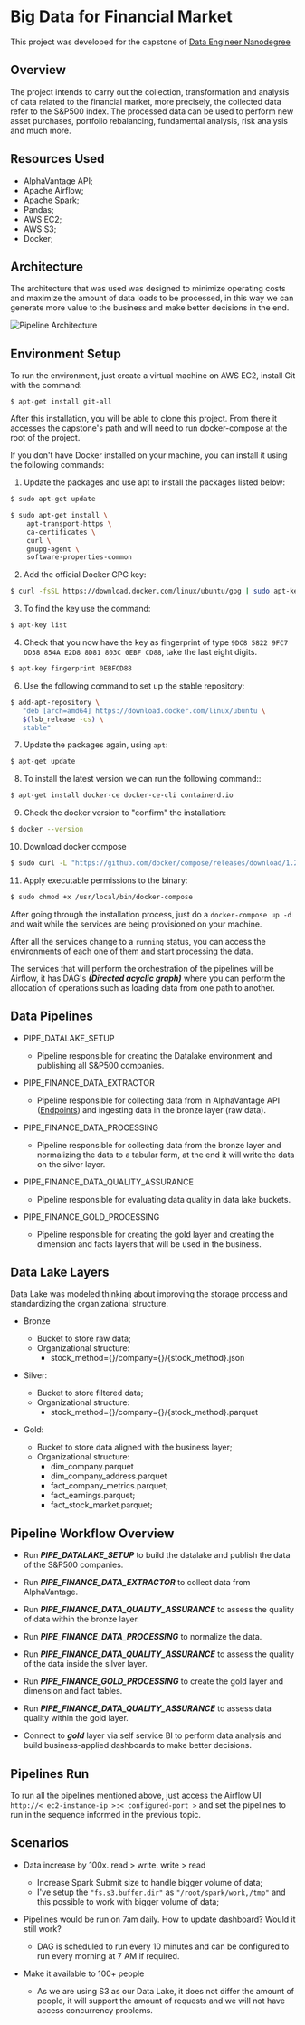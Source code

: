 # Big Data for Financial Market

This project was developed for the capstone of [Data Engineer Nanodegree](https://www.udacity.com/course/data-engineer-nanodegree--nd027)

## Overview

The project intends to carry out the collection, transformation and analysis of data related to the financial market, more precisely, the collected data refer to the S&P500 index. The processed data can be used to perform new asset purchases, portfolio rebalancing, fundamental analysis, risk analysis and much more.

## Resources Used

- AlphaVantage API;
- Apache Airflow;
- Apache Spark;
- Pandas;
- AWS EC2;
- AWS S3;
- Docker;

## Architecture 

The architecture that was used was designed to minimize operating costs and maximize the amount of data loads to be processed, in this way we can generate more value to the business and make better decisions in the end.

![Pipeline Architecture](./docs/architecture.drawio.png)

## Environment Setup 

To run the environment, just create a virtual machine on AWS EC2, install Git with the command:

```
$ apt-get install git-all
```

After this installation, you will be able to clone this project. From there it accesses the capstone's path and will need to run docker-compose at the root of the project.

If you don't have Docker installed on your machine, you can install it using the following commands:

1. Update the packages and use apt to install the packages listed below:
```sh
$ sudo apt-get update

$ sudo apt-get install \
    apt-transport-https \
    ca-certificates \
    curl \
    gnupg-agent \
    software-properties-common
```

2. Add the official Docker GPG key:
```sh
$ curl -fsSL https://download.docker.com/linux/ubuntu/gpg | sudo apt-key add -
```

3. To find the key use the command:
```sh
$ apt-key list
```

4. Check that you now have the key as fingerprint of type ```9DC8 5822 9FC7 DD38 854A E2D8 8D81 803C 0EBF CD88```, take the last eight digits.
```sh
$ apt-key fingerprint 0EBFCD88
```

6. Use the following command to set up the stable repository:
```sh
$ add-apt-repository \
   "deb [arch=amd64] https://download.docker.com/linux/ubuntu \
   $(lsb_release -cs) \
   stable"
```

7. Update the packages again, using ```apt```:
```sh
$ apt-get update
```

8. To install the latest version we can run the following command::
```sh
$ apt-get install docker-ce docker-ce-cli containerd.io
```

9. Check the docker version to "confirm" the installation:
```sh
$ docker --version
```

10. Download docker compose
```sh
$ sudo curl -L "https://github.com/docker/compose/releases/download/1.29.2/docker-compose-$(uname -s)-$(uname -m)" -o /usr/local /bin/docker-compose
```

11. Apply executable permissions to the binary:
```sh
$ sudo chmod +x /usr/local/bin/docker-compose
```

After going through the installation process, just do a ```docker-compose up -d``` and wait while the services are being provisioned on your machine.

After all the services change to a ```running``` status, you can access the environments of each one of them and start processing the data.

The services that will perform the orchestration of the pipelines will be Airflow, it has DAG's ***(Directed acyclic graph)*** where you can perform the allocation of operations such as loading data from one path to another.

## Data Pipelines
- PIPE_DATALAKE_SETUP
    - Pipeline responsible for creating the Datalake environment and publishing all S&P500 companies.

- PIPE_FINANCE_DATA_EXTRACTOR
    - Pipeline responsible for collecting data from in AlphaVantage API ([Endpoints](docs/endpoints.md)) and ingesting data in the bronze layer (raw data).

- PIPE_FINANCE_DATA_PROCESSING
    - Pipeline responsible for collecting data from the bronze layer and normalizing the data to a tabular form, at the end it will write the data on the silver layer.

- PIPE_FINANCE_DATA_QUALITY_ASSURANCE
    - Pipeline responsible for evaluating data quality in data lake buckets.

- PIPE_FINANCE_GOLD_PROCESSING
    - Pipeline responsible for creating the gold layer and creating the dimension and facts layers that will be used in the business.

## Data Lake Layers

Data Lake was modeled thinking about improving the storage process and standardizing the organizational structure.

- Bronze 
    - Bucket to store raw data;
    - Organizational structure:
        - stock_method={}/company={}/{stock_method}.json

- Silver:
    - Bucket to store filtered data;
    - Organizational structure:
        - stock_method={}/company={}/{stock_method}.parquet

- Gold:
    - Bucket to store data aligned with the business layer;
    - Organizational structure:
        - dim_company.parquet
        - dim_company_address.parquet
        - fact_company_metrics.parquet;
        - fact_earnings.parquet;
        - fact_stock_market.parquet;


## Pipeline Workflow Overview

- Run ***PIPE_DATALAKE_SETUP*** to build the datalake and publish the data of the S&P500 companies.

- Run ***PIPE_FINANCE_DATA_EXTRACTOR*** to collect data from AlphaVantage.

- Run ***PIPE_FINANCE_DATA_QUALITY_ASSURANCE*** to assess the quality of data within the bronze layer.

- Run ***PIPE_FINANCE_DATA_PROCESSING*** to normalize the data.

- Run ***PIPE_FINANCE_DATA_QUALITY_ASSURANCE*** to assess the quality of the data inside the silver layer.

- Run ***PIPE_FINANCE_GOLD_PROCESSING*** to create the gold layer and dimension and fact tables.

- Run ***PIPE_FINANCE_DATA_QUALITY_ASSURANCE*** to assess data quality within the gold layer.

- Connect to ***gold*** layer via self service BI to perform data analysis and build business-applied dashboards to make better decisions.

## Pipelines Run

To run all the pipelines mentioned above, just access the Airflow UI `http://< ec2-instance-ip >:< configured-port >` and set the pipelines to run in the sequence informed in the previous topic.


## Scenarios

- Data increase by 100x. read > write. write > read

    - Increase Spark Submit size to handle bigger volume of data;
    - I've setup the `"fs.s3.buffer.dir"` as `"/root/spark/work,/tmp"` and this possible to work with bigger volume of data;

- Pipelines would be run on 7am daily. How to update dashboard? Would it still work?

    - DAG is scheduled to run every 10 minutes and can be configured to run every morning at 7 AM if required. 

- Make it available to 100+ people
    - As we are using S3 as our Data Lake, it does not differ the amount of people, it will support the amount of requests and we will not have access concurrency problems.